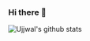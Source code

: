 ### Hi there 👋
![Ujjwal's github stats](https://github-readme-stats.vercel.app/api?username=Ujjwal32&hide=contribs,prs)
<!--
**Ujjwal32/Ujjwal32** is a ✨ _special_ ✨ repository because its `README.md` (this file) appears on your GitHub profile.

Here are some ideas to get you started:

- 🔭 I’m currently working on ...
- 🌱 I’m currently learning ...
- 👯 I’m looking to collaborate on ...
- 🤔 I’m looking for help with ...
- 💬 Ask me about ...
- 📫 How to reach me: ...
- 😄 Pronouns: ...
- ⚡ Fun fact: ...
-->
